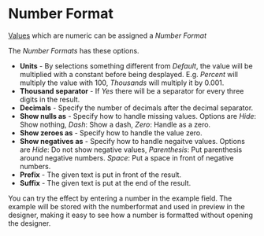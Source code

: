# Number Format

[Values](../../concepts.md#value) which are numeric can be assigned a *Number Format*

The *Number Formats* has these options.

* **Units** - By selections something different from _Default_, the value will be multiplied with a constant before being desplayed. E.g. _Percent_ will multiply the value with 100, _Thousands_ will multiply it by 0.001.
* **Thousand separator** - If _Yes_ there will be a separator for every three digits in the result.
* **Decimals** - Specify the number of decimals after the decimal separator.
* **Show nulls as** - Specify how to handle missing values. Options are _Hide_: Show nothing, _Dash_: Show a dash, _Zero_: Handle as a zero. 
* **Show zeroes as** - Specify how to handle the value zero.
* **Show negatives as** - Specify how to handle negaitve values. Options are _Hide_: Do not show negative values, _Parenthesis_: Put parenthesis around negative numbers. _Space_: Put a space in front of negative numbers.
* **Prefix** - The given text is put in front of the result.
* **Suffix** - The given text is put at the end of the result.


You can try the effect by entering a number in the example field. The example will be stored with the numberformat and used in preview in the designer, making it easy to see how a number is formatted without opening the designer.



